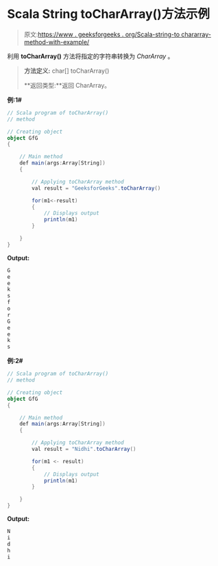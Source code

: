 # Scala String toCharArray()方法示例

> 原文:[https://www . geeksforgeeks . org/Scala-string-to chararray-method-with-example/](https://www.geeksforgeeks.org/scala-string-tochararray-method-with-example/)

利用 **toCharArray()** 方法将指定的字符串转换为 *CharArray* 。

> **方法定义:** char[] toCharArray()
> 
> **返回类型:**返回 CharArray。

**例:1#**

```scala
// Scala program of toCharArray()
// method

// Creating object
object GfG
{ 

    // Main method
    def main(args:Array[String])
    {

        // Applying toCharArray method
        val result = "GeeksforGeeks".toCharArray()

        for(m1<-result)
        {
            // Displays output
            println(m1)
        }

    }
} 
```

**Output:**

```scala
G
e
e
k
s
f
o
r
G
e
e
k
s

```

**例:2#**

```scala
// Scala program of toCharArray()
// method

// Creating object
object GfG
{ 

    // Main method
    def main(args:Array[String])
    {

        // Applying toCharArray method
        val result = "Nidhi".toCharArray()

        for(m1 <- result)
        {
            // Displays output
            println(m1)
        }

    }
} 
```

**Output:**

```scala
N
i
d
h
i

```